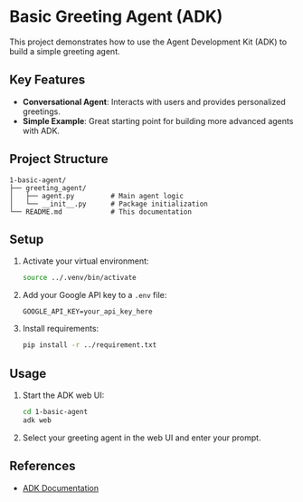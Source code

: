 # Basic Greeting Agent (ADK)

This project demonstrates how to use the Agent Development Kit (ADK) to build a simple greeting agent.

## Key Features
- **Conversational Agent**: Interacts with users and provides personalized greetings.
- **Simple Example**: Great starting point for building more advanced agents with ADK.

## Project Structure
```
1-basic-agent/
├── greeting_agent/
│   ├── agent.py         # Main agent logic
│   └── __init__.py      # Package initialization
└── README.md            # This documentation
```

## Setup
1. Activate your virtual environment:
   ```bash
   source ../.venv/bin/activate
   ```
2. Add your Google API key to a `.env` file:
   ```
   GOOGLE_API_KEY=your_api_key_here
   ```
3. Install requirements:
   ```bash
   pip install -r ../requirement.txt
   ```

## Usage
1. Start the ADK web UI:
   ```bash
   cd 1-basic-agent
   adk web
   ```
2. Select your greeting agent in the web UI and enter your prompt.

## References
- [ADK Documentation](https://google.github.io/adk-docs/)